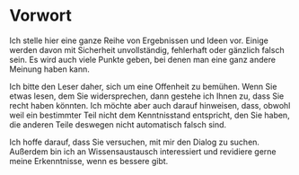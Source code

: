 # Vorwort

Ich stelle hier eine ganze Reihe von Ergebnissen und Ideen vor. Einige werden
davon mit Sicherheit unvollständig, fehlerhaft oder gänzlich falsch sein. Es
wird auch viele Punkte geben, bei denen man eine ganz andere Meinung haben
kann.

Ich bitte den Leser daher, sich um eine Offenheit zu bemühen. Wenn Sie etwas
lesen, dem Sie widersprechen, dann gestehe ich Ihnen zu, dass Sie recht haben
könnten. Ich möchte aber auch darauf hinweisen, dass, obwohl weil ein
bestimmter Teil nicht dem Kenntnisstand entspricht, den Sie haben, die anderen
Teile deswegen nicht automatisch falsch sind.

Ich hoffe darauf, dass Sie versuchen, mit mir den Dialog zu suchen. Außerdem
bin ich an Wissensaustausch interessiert und revidiere gerne meine
Erkenntnisse, wenn es bessere gibt.
